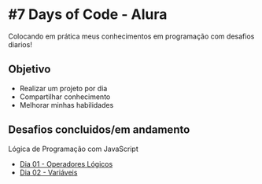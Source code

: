 <h1>#7 Days of Code - Alura</h1>

<p>Colocando em prática meus conhecimentos em programação com desafios diarios!</p>

<h2>Objetivo</h2>
<ul>
    <li>Realizar um projeto por dia</li>
    <li>Compartilhar conhecimento</li>
    <li>Melhorar minhas habilidades</li>
</ul>

<h2>Desafios concluidos/em andamento</h2>
<p>Lógica de Programação com JavaScript</p>

<ul>
    <li><a href="https://github.com/eduarda-emilli/7-Days-of-Code/tree/main/JavaScript/Dia%2001">Dia 01 - Operadores Lógicos</a></li>
    <li><a href="https://github.com/eduarda-emilli/7-Days-of-Code/tree/main/JavaScript/Dia%2002">Dia 02 - Variáveis</a></li>
</ul>
 